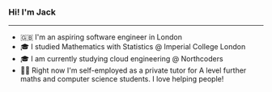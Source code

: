 ### Hi! I'm Jack
---
- 🇬🇧 I'm an aspiring software engineer in London
- 🎓 I studied Mathematics with Statistics @ Imperial College London
- 🎓 I am currently studying cloud engineering @ Northcoders
- 👨‍🏫 Right now I'm self-employed as a private tutor for A level further maths and computer science students. I love helping people!

<!--
**JackHilton29/JackHilton29** is a ✨ _special_ ✨ repository because its `README.md` (this file) appears on your GitHub profile.

Here are some ideas to get you started:

- 🔭 I’m currently working on ...
- 🌱 I’m currently learning ...
- 👯 I’m looking to collaborate on ...
- 🤔 I’m looking for help with ...
- 💬 Ask me about ...
- 📫 How to reach me: ...
- 😄 Pronouns: ...
- ⚡ Fun fact: ...
-->
